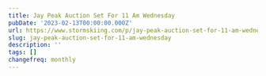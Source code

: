 ```yaml
---
title: Jay Peak Auction Set For 11 Am Wednesday
pubDate: '2023-02-13T00:00:00.000Z'
url: https://www.stormskiing.com/p/jay-peak-auction-set-for-11-am-wednesday
slug: jay-peak-auction-set-for-11-am-wednesday
description: ''
tags: []
changefreq: monthly
---
```


<!-- Add post content below -->
